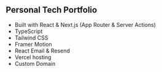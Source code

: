 ## Personal Tech Portfolio

- Built with React & Next.js (App Router & Server Actions)
- TypeScript
- Tailwind CSS
- Framer Motion
- React Email & Resend
- Vercel hosting
- Custom Domain
